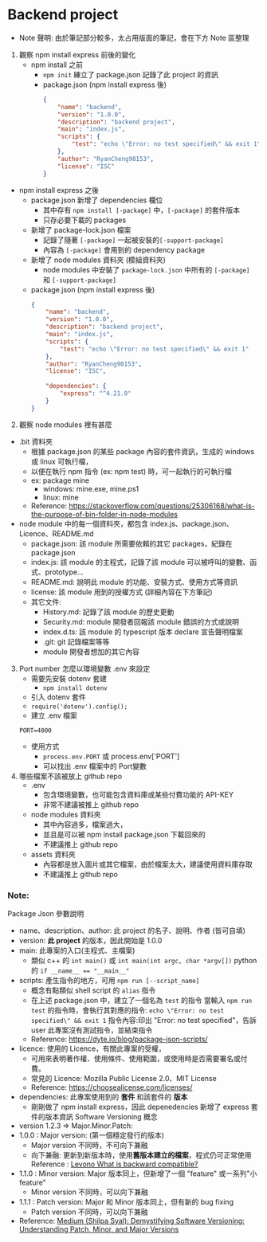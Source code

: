 # Backend project
- Note 聲明: 由於筆記部分較多，太占用版面的筆記，會在下方 Note 區整理
1. 觀察 npm install express 前後的變化
   - npm install 之前
     - `npm init` 練立了 package.json 記錄了此 project 的資訊 
     - package.json (npm install express 後)
        ```json
        {
            "name": "backend",
            "version": "1.0.0",
            "description": "backend project",
            "main": "index.js",
            "scripts": {
                "test": "echo \"Error: no test specified\" && exit 1"
            },
            "author": "RyanCheng98153",
            "license": "ISC"
        }
        ```
  - npm install express 之後
    - package.json 新增了 dependencies 欄位
      - 其中存有 `npm install [-package]` 中，`[-package]` 的套件版本
      - 只存必要下載的 packages
    - 新增了 package-lock.json 檔案
      - 記錄了隨著 `[-package]` 一起被安裝的`[-support-package]`
      - 內容為 `[-package]` 會用到的 dependency package
    - 新增了 node modules 資料夾 (模組資料夾)
      - node modules 中安裝了 `package-lock.json` 中所有的 `[-package]` 和 `[-support-package]`
    - package.json (npm install express 後)
      ```json
      {
          "name": "backend",
          "version": "1.0.0",
          "description": "backend project",
          "main": "index.js",
          "scripts": {
              "test": "echo \"Error: no test specified\" && exit 1"
          },
          "author": "RyanCheng98153",
          "license": "ISC",
          
          "dependencies": {
              "express": "^4.21.0"
          }
      }
      ```
2. 觀察 node modules 裡有甚麼
  - .bit 資料夾
    - 根據 package.json 的某些 package 內容的套件資訊，生成的 windows 或 linux 可執行檔，
    - 以便在執行 npm 指令 (ex: npm test) 時，可一起執行的可執行檔
    - ex: package mine
      - windows: mine.exe, mine.ps1
      - linux: mine
    - Reference: https://stackoverflow.com/questions/25306168/what-is-the-purpose-of-bin-folder-in-node-modules
  - node module 中的每一個資料夾，都包含 index.js、package.json、Licence、README.md
    - package.json: 該 module 所需要依賴的其它 packages，紀錄在package.json
    - index.js: 該 module 的主程式，記錄了該 module 可以被呼叫的變數、函式、prototype...
    - README.md: 說明此 module 的功能、安裝方式、使用方式等資訊
    - license: 該 module 用到的授權方式 (詳細內容在下方筆記)
    - 其它文件:
      - History.md: 記錄了該 module 的歷史更動
      - Security.md: module 開發者回報該 module 錯誤的方式或說明
      - index.d.ts: 該 module 的 typescript 版本 declare 宣告聲明檔案
      - .git: git 記錄檔案等等
      - module 開發者想加的其它內容
3. Port number 怎麼以環境變數 .env 來設定
   - 需要先安裝 dotenv 套建
     - `npm install dotenv`
   -  引入 dotenv 套件
     - `require('dotenv').config();`
   - 建立 .env 檔案
    ```
    PORT=4000
    ```
   - 使用方式
     - `process.env.PORT` 或 process.env['PORT']
     - 可以找出 .env 檔案中的 Port變數
4. 哪些檔案不該被放上 github repo
   - .env
     - 包含環境變數，也可能包含資料庫或某些付費功能的 API-KEY
     - 非常不建議被推上 github repo
   - node modules 資料夾
     - 其中內容過多，檔案過大，
     - 並且是可以被 npm install package.json 下載回來的
     - 不建議推上 github repo 
   - assets 資料夾
     - 內容都是放入圖片或其它檔案，由於檔案太大，建議使用資料庫存取
     - 不建議推上 github repo

### Note: 
Package Json 參數說明
  - name、description、author: 此 project 的名子、說明、作者 (皆可自填)
  - version: **此 project** 的版本，因此開始是 1.0.0
  - main: 此專案的入口(主程式、主檔案)
    - 類似
      c++ 的 `int main()` 或 `int main(int argc, char *argv[])`
      python 的 `if __name__ == "__main__"`
  - scripts: 產生指令的地方，可用 `npm run [--script_name]`
    - 概念有點類似 shell script 的 `alias` 指令
    - 在上述 package.json 中，建立了一個名為 `test` 的指令
      當輸入 `npm run test` 的指令時，會執行其對應的指令:
      `echo \"Error: no test specified\" && exit 1`
      指令內容:印出 "Error: no test specified\"，告訴 user 此專案沒有測試指令，並結束指令
    - Reference: https://dyte.io/blog/package-json-scripts/ 
  - licence: 使用的 Licence，有關此專案的受權，
    - 可用來表明著作權、使用條件、使用範圍，或使用時是否需要署名或付費。
    - 常見的 Licence: Mozilla Public License 2.0、MIT License
    - Reference: https://choosealicense.com/licenses/
  - dependencies: 此專案使用到的 **套件** 和該套件的 **版本**
    - 剛剛做了 npm install express，因此 depenedencies 新增了 express 套件的版本資訊
Software Versioning 概念 
  - version 1.2.3 => Major.Minor.Patch:
  - 1.0.0 : Major version: (第一個穩定發行的版本)
    - Major version 不同時，不可向下兼融
    - 向下兼融: 更新到新版本時，使用**舊版本建立的檔案**，程式仍可正常使用
    Reference : [Levono What is backward compatible?](https://www.lenovo.com/us/en/glossary/backward-compatible/?orgRef=https%253A%252F%252Fwww.google.com%252F&srsltid=AfmBOooA9dB561YE_a4uMMmIboee1Hqi4Lc_mU_khBBxYaYGnoFEpaCS)
  - 1.1.0 : Minor version: Major 版本同上，但新增了一個 "feature" 或一系列"小 feature"
    - Minor version 不同時，可以向下兼融
  - 1.1.1 : Patch version: Major 和 Minor 版本同上，但有新的 bug fixing
    - Patch version 不同時，可以向下兼融
  - Reference: [Medium (Shilpa Syal): Demystifying Software Versioning: Understanding Patch, Minor, and Major Versions](https://medium.com/@shilpasyal55/demystifying-software-versioning-understanding-patch-minor-and-major-versions-11927673f3d3)